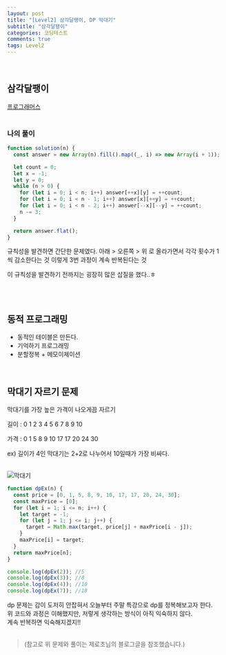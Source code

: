 ```yaml
---
layout: post
title: "[Level2] 삼각달팽이, DP 막대기"
subtitle: "삼각달팽이"
categories: 코딩테스트
comments: true
tags: Level2
---
```


<br>

## 삼각달팽이

[프로그래머스](https://programmers.co.kr/learn/courses/30/lessons/68645) <br><br>

### 나의 풀이

```js
function solution(n) {
  const answer = new Array(n).fill().map((_, i) => new Array(i + 1));

  let count = 0;
  let x = -1;
  let y = 0;
  while (n > 0) {
    for (let i = 0; i < n; i++) answer[++x][y] = ++count;
    for (let i = 0; i < n - 1; i++) answer[x][++y] = ++count;
    for (let i = 0; i < n - 2; i++) answer[--x][--y] = ++count;
    n -= 3;
  }

  return answer.flat();
}
```

규칙성을 발견하면 간단한 문제였다.
아래 > 오른쪽 > 위 로 올라가면서 각각 횟수가 1씩 감소한다는 것
이렇게 3번 과정이 계속 반복된다는 것

이 규칙성을 발견하기 전까지는 굉장히 많은 삽질을 했다..ㅎ

<br><br>

## 동적 프로그래밍

- 동적인 테이블은 만든다.
- 기억하기 프로그래밍
- 분할정복 + 메모이제이션

<br>

## 막대기 자르기 문제

막대기를 가장 높은 가격이 나오게끔 자르기<br>

길이 : 0 1 2 3 4 5 6 7 8 9 10<br>

가격 : 0 1 5 8 9 10 17 17 20 24 30<br>

ex) 길이가 4인 막대기는 2+2로 나누어서 10일때가 가장 비싸다.<br><br>

![막대기](/assets/img/study/막대기.png)<br>

```js
function dpEx(n) {
  const price = [0, 1, 5, 8, 9, 10, 17, 17, 20, 24, 30];
  const maxPrice = [0];
  for (let i = 1; i <= n; i++) {
    let target = -1;
    for (let j = 1; j <= i; j++) {
      target = Math.max(target, price[j] + maxPrice[i - j]);
    }
    maxPrice[i] = target;
  }
  return maxPrice[n];
}

console.log(dpEx(2)); //5
console.log(dpEx(3)); //8
console.log(dpEx(4)); //10
console.log(dpEx(7)); //18
```

dp 문제는 감이 도저히 안잡혀서 오늘부터 주말 특강으로 dp를 정복해보고자 한다.<br>
위 코드와 과정은 이해했지만, 저렇게 생각하는 방식이 아직 익숙하지 않다.<br>
계속 반복하면 익숙해지겠지!!<br><br>

> (참고로 위 문제와 풀이는 제로초님의 블로그글을 참조했습니다.)
